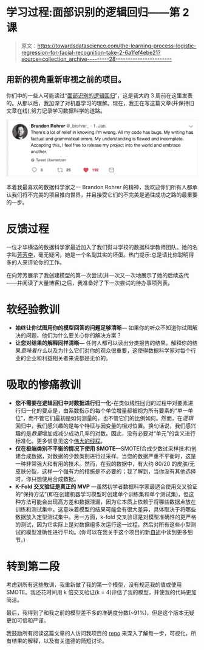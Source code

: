 # 学习过程:面部识别的逻辑回归——第 2 课

> 原文：<https://towardsdatascience.com/the-learning-process-logistic-regression-for-facial-recognition-take-2-6a1fef4ebe21?source=collection_archive---------28----------------------->

## 用新的视角重新审视之前的项目。

你们中的一些人可能读过“[面部识别的逻辑回归](/logistic-regression-for-facial-recognition-ab051acf6e4)”，这是我大约 3 周前在这里发表的。从那以后，我加深了对机器学习的理解。现在，我正在写这篇文章(并保持旧文章在线),努力记录学习数据科学的道路。

![](img/21e9ed366284d6fc7a3772071208eeff.png)

本着我最喜欢的数据科学家之一 Brandon Rohrer 的精神，我欢迎你们所有人都承认我们将不完美的项目推向世界，并且接受它们的不完美是通往成功之路的最重要的一步。

# 反馈过程

一位才华横溢的数据科学家最近加入了我们熨斗学校的数据科学教师团队。她的名字叫[芳芳李](https://www.linkedin.com/in/fangfang-lee/)，毫无疑问，她是一个名副其实的坏蛋。热门提示:总是请比你聪明得多的人来评论你的工作。

在向芳芳展示了我创建模型的第一次尝试(并一次又一次地展示了她的后续迭代——并阅读了大量博客)之后，我准备好了下一次尝试的待办事项列表。

# 软经验教训

*   **始终让你试图用你的模型回答的问题足够清晰—** 如果你的听众不知道你试图解决的问题，他们为什么要关心你的解决方案？
*   **让您对结果的解释同样清晰—** 任何人都可以读出分类报告的结果。解释你的结果*意味着什么*以及为什么它们对你的观众很重要，这使得数据科学家对每个行业的企业和利益相关者来说都是无价的。

# 吸取的惨痛教训

*   **您不需要在逻辑回归中对数据进行归一化**-在类似线性回归的过程中对要素进行归一化的要点是，由系数指示的每个单位增量都被视为所有要素的“单一单位”，而不管它们最初是如何测量的，也不管它们的比例如何。然而，在*逻辑*回归中，我们感兴趣的是每个特征与因变量的相对位置。换句话说，我们感兴趣的是*数量*增加或减少成功几率的对数。因此，没有必要对“单元”的含义进行标准化。更多信息见这个[伟大的线程](https://stats.stackexchange.com/questions/48360/is-standardization-needed-before-fitting-logistic-regression)。
*   **仅在极端类别不平衡的情况下使用 SMOTE**—SMOTE(合成少数过采样技术)创建合成数据，对数据的少数类别进行过采样。当您的数据严重不平衡时，这是一种非常强大和有用的技术。然而，在我的数据中，有大约 80/20 的皮肤/无皮肤分裂，这样一个强有力的措施是不必要的；我了解到，当你没有其他选择时，你只想使用合成数据。
*   **K-Fold 交叉验证是真正的 MVP** —虽然初学者数据科学家最适合使用交叉验证的“保持方法”(即在创建机器学习模型时创建单个训练集和单个测试集)，但这种方法可能会出现高方差和数据泄漏，因为它本质上依赖于将哪些数据点放在训练和测试集中。这意味着模型的结果可能会有很大差异，具体取决于将哪些数据放入定型测试集中。另一方面，k-fold 交叉验证是对模型准确性的更严格的测试，因为它实际上是对数据组多次运行这一过程，然后对所有这些小型测试的模型准确性进行平均。(你可以在我关于这个项目的新[自述](https://github.com/aulorbe/Skin-Segmentation-Logit-Regression)中读到更多细节。)

# 转到第二段

考虑到所有这些教训，我重新做了我的第一个模型，没有规范我的值或使用 SMOTE。我还花时间用 k 倍交叉验证(k = 4)评估了我的模型，并使我的代码更加简洁。

最后，我得到了和我之前的模型差不多的准确度分数(~91%)，但是这个版本无疑更加可信和严谨。

我鼓励所有阅读这篇文章的人访问我项目的 [repo](https://github.com/aulorbe/Skin-Segmentation-Logit-Regression) 来深入了解每一步，可视化，所有结果的解释，以及有关道德的简短讨论。